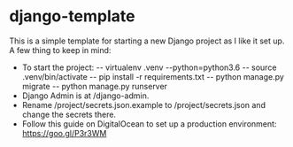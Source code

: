 # django-template

This is a simple template for starting a new Django project as I like it set up. A few thing to keep in mind:

- To start the project:
-- virtualenv .venv --python=python3.6
-- source .venv/bin/activate
-- pip install -r requirements.txt
-- python manage.py migrate
-- python manage.py runserver
- Django Admin is at /django-admin.
- Rename /project/secrets.json.example to /project/secrets.json and change the secrets there.
- Follow this guide on DigitalOcean to set up a production environment: https://goo.gl/P3r3WM
